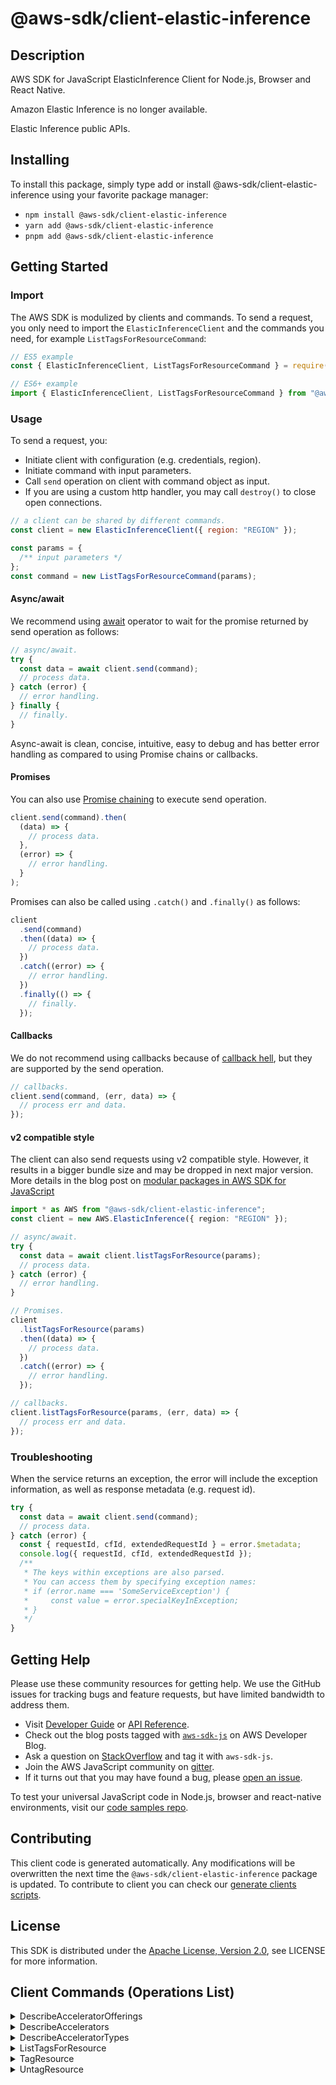 <!-- generated file, do not edit directly -->

# @aws-sdk/client-elastic-inference

## Description

AWS SDK for JavaScript ElasticInference Client for Node.js, Browser and React Native.

<note>
<p>Amazon Elastic Inference is no longer available.</p>
</note>
<p>
Elastic Inference public APIs.
</p>

## Installing

To install this package, simply type add or install @aws-sdk/client-elastic-inference
using your favorite package manager:

- `npm install @aws-sdk/client-elastic-inference`
- `yarn add @aws-sdk/client-elastic-inference`
- `pnpm add @aws-sdk/client-elastic-inference`

## Getting Started

### Import

The AWS SDK is modulized by clients and commands.
To send a request, you only need to import the `ElasticInferenceClient` and
the commands you need, for example `ListTagsForResourceCommand`:

```js
// ES5 example
const { ElasticInferenceClient, ListTagsForResourceCommand } = require("@aws-sdk/client-elastic-inference");
```

```ts
// ES6+ example
import { ElasticInferenceClient, ListTagsForResourceCommand } from "@aws-sdk/client-elastic-inference";
```

### Usage

To send a request, you:

- Initiate client with configuration (e.g. credentials, region).
- Initiate command with input parameters.
- Call `send` operation on client with command object as input.
- If you are using a custom http handler, you may call `destroy()` to close open connections.

```js
// a client can be shared by different commands.
const client = new ElasticInferenceClient({ region: "REGION" });

const params = {
  /** input parameters */
};
const command = new ListTagsForResourceCommand(params);
```

#### Async/await

We recommend using [await](https://developer.mozilla.org/en-US/docs/Web/JavaScript/Reference/Operators/await)
operator to wait for the promise returned by send operation as follows:

```js
// async/await.
try {
  const data = await client.send(command);
  // process data.
} catch (error) {
  // error handling.
} finally {
  // finally.
}
```

Async-await is clean, concise, intuitive, easy to debug and has better error handling
as compared to using Promise chains or callbacks.

#### Promises

You can also use [Promise chaining](https://developer.mozilla.org/en-US/docs/Web/JavaScript/Guide/Using_promises#chaining)
to execute send operation.

```js
client.send(command).then(
  (data) => {
    // process data.
  },
  (error) => {
    // error handling.
  }
);
```

Promises can also be called using `.catch()` and `.finally()` as follows:

```js
client
  .send(command)
  .then((data) => {
    // process data.
  })
  .catch((error) => {
    // error handling.
  })
  .finally(() => {
    // finally.
  });
```

#### Callbacks

We do not recommend using callbacks because of [callback hell](http://callbackhell.com/),
but they are supported by the send operation.

```js
// callbacks.
client.send(command, (err, data) => {
  // process err and data.
});
```

#### v2 compatible style

The client can also send requests using v2 compatible style.
However, it results in a bigger bundle size and may be dropped in next major version. More details in the blog post
on [modular packages in AWS SDK for JavaScript](https://aws.amazon.com/blogs/developer/modular-packages-in-aws-sdk-for-javascript/)

```ts
import * as AWS from "@aws-sdk/client-elastic-inference";
const client = new AWS.ElasticInference({ region: "REGION" });

// async/await.
try {
  const data = await client.listTagsForResource(params);
  // process data.
} catch (error) {
  // error handling.
}

// Promises.
client
  .listTagsForResource(params)
  .then((data) => {
    // process data.
  })
  .catch((error) => {
    // error handling.
  });

// callbacks.
client.listTagsForResource(params, (err, data) => {
  // process err and data.
});
```

### Troubleshooting

When the service returns an exception, the error will include the exception information,
as well as response metadata (e.g. request id).

```js
try {
  const data = await client.send(command);
  // process data.
} catch (error) {
  const { requestId, cfId, extendedRequestId } = error.$metadata;
  console.log({ requestId, cfId, extendedRequestId });
  /**
   * The keys within exceptions are also parsed.
   * You can access them by specifying exception names:
   * if (error.name === 'SomeServiceException') {
   *     const value = error.specialKeyInException;
   * }
   */
}
```

## Getting Help

Please use these community resources for getting help.
We use the GitHub issues for tracking bugs and feature requests, but have limited bandwidth to address them.

- Visit [Developer Guide](https://docs.aws.amazon.com/sdk-for-javascript/v3/developer-guide/welcome.html)
  or [API Reference](https://docs.aws.amazon.com/AWSJavaScriptSDK/v3/latest/index.html).
- Check out the blog posts tagged with [`aws-sdk-js`](https://aws.amazon.com/blogs/developer/tag/aws-sdk-js/)
  on AWS Developer Blog.
- Ask a question on [StackOverflow](https://stackoverflow.com/questions/tagged/aws-sdk-js) and tag it with `aws-sdk-js`.
- Join the AWS JavaScript community on [gitter](https://gitter.im/aws/aws-sdk-js-v3).
- If it turns out that you may have found a bug, please [open an issue](https://github.com/aws/aws-sdk-js-v3/issues/new/choose).

To test your universal JavaScript code in Node.js, browser and react-native environments,
visit our [code samples repo](https://github.com/aws-samples/aws-sdk-js-tests).

## Contributing

This client code is generated automatically. Any modifications will be overwritten the next time the `@aws-sdk/client-elastic-inference` package is updated.
To contribute to client you can check our [generate clients scripts](https://github.com/aws/aws-sdk-js-v3/tree/main/scripts/generate-clients).

## License

This SDK is distributed under the
[Apache License, Version 2.0](http://www.apache.org/licenses/LICENSE-2.0),
see LICENSE for more information.

## Client Commands (Operations List)

<details>
<summary>
DescribeAcceleratorOfferings
</summary>

[Command API Reference](https://docs.aws.amazon.com/AWSJavaScriptSDK/v3/latest/client/elastic-inference/command/DescribeAcceleratorOfferingsCommand/) / [Input](https://docs.aws.amazon.com/AWSJavaScriptSDK/v3/latest/Package/-aws-sdk-client-elastic-inference/Interface/DescribeAcceleratorOfferingsCommandInput/) / [Output](https://docs.aws.amazon.com/AWSJavaScriptSDK/v3/latest/Package/-aws-sdk-client-elastic-inference/Interface/DescribeAcceleratorOfferingsCommandOutput/)

</details>
<details>
<summary>
DescribeAccelerators
</summary>

[Command API Reference](https://docs.aws.amazon.com/AWSJavaScriptSDK/v3/latest/client/elastic-inference/command/DescribeAcceleratorsCommand/) / [Input](https://docs.aws.amazon.com/AWSJavaScriptSDK/v3/latest/Package/-aws-sdk-client-elastic-inference/Interface/DescribeAcceleratorsCommandInput/) / [Output](https://docs.aws.amazon.com/AWSJavaScriptSDK/v3/latest/Package/-aws-sdk-client-elastic-inference/Interface/DescribeAcceleratorsCommandOutput/)

</details>
<details>
<summary>
DescribeAcceleratorTypes
</summary>

[Command API Reference](https://docs.aws.amazon.com/AWSJavaScriptSDK/v3/latest/client/elastic-inference/command/DescribeAcceleratorTypesCommand/) / [Input](https://docs.aws.amazon.com/AWSJavaScriptSDK/v3/latest/Package/-aws-sdk-client-elastic-inference/Interface/DescribeAcceleratorTypesCommandInput/) / [Output](https://docs.aws.amazon.com/AWSJavaScriptSDK/v3/latest/Package/-aws-sdk-client-elastic-inference/Interface/DescribeAcceleratorTypesCommandOutput/)

</details>
<details>
<summary>
ListTagsForResource
</summary>

[Command API Reference](https://docs.aws.amazon.com/AWSJavaScriptSDK/v3/latest/client/elastic-inference/command/ListTagsForResourceCommand/) / [Input](https://docs.aws.amazon.com/AWSJavaScriptSDK/v3/latest/Package/-aws-sdk-client-elastic-inference/Interface/ListTagsForResourceCommandInput/) / [Output](https://docs.aws.amazon.com/AWSJavaScriptSDK/v3/latest/Package/-aws-sdk-client-elastic-inference/Interface/ListTagsForResourceCommandOutput/)

</details>
<details>
<summary>
TagResource
</summary>

[Command API Reference](https://docs.aws.amazon.com/AWSJavaScriptSDK/v3/latest/client/elastic-inference/command/TagResourceCommand/) / [Input](https://docs.aws.amazon.com/AWSJavaScriptSDK/v3/latest/Package/-aws-sdk-client-elastic-inference/Interface/TagResourceCommandInput/) / [Output](https://docs.aws.amazon.com/AWSJavaScriptSDK/v3/latest/Package/-aws-sdk-client-elastic-inference/Interface/TagResourceCommandOutput/)

</details>
<details>
<summary>
UntagResource
</summary>

[Command API Reference](https://docs.aws.amazon.com/AWSJavaScriptSDK/v3/latest/client/elastic-inference/command/UntagResourceCommand/) / [Input](https://docs.aws.amazon.com/AWSJavaScriptSDK/v3/latest/Package/-aws-sdk-client-elastic-inference/Interface/UntagResourceCommandInput/) / [Output](https://docs.aws.amazon.com/AWSJavaScriptSDK/v3/latest/Package/-aws-sdk-client-elastic-inference/Interface/UntagResourceCommandOutput/)

</details>
